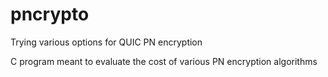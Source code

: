 # pncrypto
Trying various options for QUIC PN encryption

C program meant to evaluate the cost of various PN encryption algorithms


